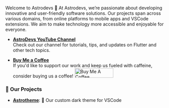 Welcome to Astrodevs 👋
At Astrodevs, we’re passionate about developing innovative and user-friendly software solutions. Our projects span across various domains, from online platforms to mobile apps and VSCode extensions. We aim to make technology more accessible and enjoyable for everyone.

* **[AstroDevs YouTube Channel](https://www.youtube.com/@AstroDevs_Team)**  
  Check out our channel for tutorials, tips, and updates on Flutter and other tech topics.


* **[Buy Me a Coffee](https://www.buymeacoffee.com/astrodevs)**  
If you'd like to support our work and keep us fueled with caffeine, consider buying us a coffee!
  <a href="https://www.buymeacoffee.com/astrodevs" target="_blank"> <img src="https://cdn.buymeacoffee.com/buttons/default-orange.png" alt="Buy Me A Coffee" height="30" width="120"> </a>

### 🌟 Our Projects

- **[Astrotheme](https://marketplace.visualstudio.com/items?itemName=Astrodevs.astrotheme-dark&ssr=false)**:  🎨 Our custom dark theme for VSCode
